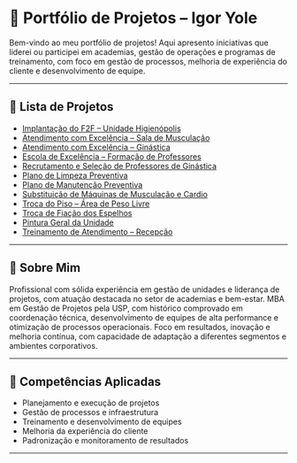 # 📂 Portfólio de Projetos – Igor Yole

Bem-vindo ao meu portfólio de projetos! Aqui apresento iniciativas que liderei ou participei em academias, gestão de operações e programas de treinamento, com foco em gestão de processos, melhoria de experiência do cliente e desenvolvimento de equipe.  

---

## 🔹 Lista de Projetos

- [Implantação do F2F – Unidade Higienópolis](https://github.com/IgorYole/Implanta-o-do-F2F-Unidade-Higien-polis)
- [Atendimento com Excelência – Sala de Musculação](https://github.com/IgorYole/Atendimento-com-Excel-ncia-Sala-de-Muscula-o)
- [Atendimento com Excelência – Ginástica](https://github.com/IgorYole/Atendimento-com-Excel-ncia-Gin-stica)
- [Escola de Excelência – Formação de Professores](https://github.com/IgorYole/Escola-de-Excel-ncia-Forma-o-de-Professores)
- [Recrutamento e Seleção de Professores de Ginástica](https://github.com/IgorYole/Recrutamento-e-Sele-o-de-Professores-de-Gin-stica)
- [Plano de Limpeza Preventiva](https://github.com/IgorYole/Plano-de-Limpeza-Preventiva)
- [Plano de Manutenção Preventiva](https://github.com/IgorYole/Plano-de-Manuten-o-Preventiva)
- [Substituição de Máquinas de Musculação e Cardio](https://github.com/IgorYole/Substitui-o-de-M-quinas-de-Muscula-o-e-Cardio)
- [Troca do Piso – Área de Peso Livre](https://github.com/IgorYole/Troca-do-Piso-rea-de-Peso-Livre)
- [Troca de Fiação dos Espelhos](https://github.com/IgorYole/Troca-de-Fia-o-dos-Espelhos)
- [Pintura Geral da Unidade](https://github.com/IgorYole/Pintura-Geral-da-Unidade)
- [Treinamento de Atendimento – Recepção](https://github.com/IgorYole/Treinamento-de-Atendimento-Recep-o)


---

## 🔹 Sobre Mim
Profissional com sólida experiência em gestão de unidades e liderança de projetos, com atuação destacada no setor de academias e bem-estar. MBA em Gestão de Projetos pela USP, com histórico comprovado em coordenação técnica, desenvolvimento de equipes de alta performance e otimização de processos operacionais. Foco em resultados, inovação e melhoria contínua, com capacidade de adaptação a diferentes segmentos e ambientes corporativos.  

---

## 🔹 Competências Aplicadas
- Planejamento e execução de projetos  
- Gestão de processos e infraestrutura  
- Treinamento e desenvolvimento de equipes  
- Melhoria da experiência do cliente  
- Padronização e monitoramento de resultados  

---
